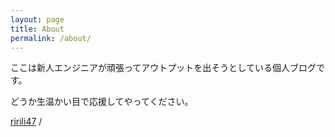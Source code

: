 ```yaml
---
layout: page
title: About
permalink: /about/
---
```


ここは新人エンジニアが頑張ってアウトプットを出そうとしている個人ブログです。

どうか生温かい目で応援してやってください。


[ririli47][qiita] /

[qiita]: https://qiita.com/ririli
